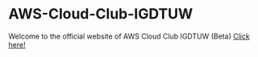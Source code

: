 # AWS-Cloud-Club-IGDTUW 

Welcome to the official website of AWS Cloud Club IGDTUW (Beta)
[Click here!](https://payalnarwal.github.io/AWS-Cloud-Club-IGDTUW-official-website/)

 
